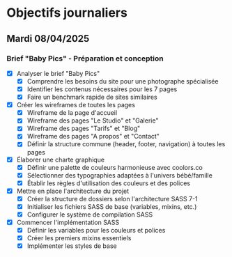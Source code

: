 # Objectifs journaliers

## Mardi 08/04/2025

### Brief "Baby Pics" - Préparation et conception

- [x] Analyser le brief "Baby Pics"
  - [x] Comprendre les besoins du site pour une photographe spécialisée
  - [x] Identifier les contenus nécessaires pour les 7 pages
  - [x] Faire un benchmark rapide de sites similaires

- [x] Créer les wireframes de toutes les pages
  - [x] Wireframe de la page d'accueil
  - [x] Wireframe des pages "Le Studio" et "Galerie"
  - [x] Wireframe des pages "Tarifs" et "Blog"
  - [x] Wireframe des pages "A propos" et "Contact"
  - [x] Définir la structure commune (header, footer, navigation) à toutes les pages

- [x] Élaborer une charte graphique
  - [x] Définir une palette de couleurs harmonieuse avec coolors.co
  - [x] Sélectionner des typographies adaptées à l'univers bébé/famille
  - [x] Établir les règles d'utilisation des couleurs et des polices

- [x] Mettre en place l'architecture du projet
  - [x] Créer la structure de dossiers selon l'architecture SASS 7-1
  - [x] Initialiser les fichiers SASS de base (variables, mixins, etc.)
  - [x] Configurer le système de compilation SASS

- [x] Commencer l'implémentation SASS
  - [x] Définir les variables pour les couleurs et polices
  - [x] Créer les premiers mixins essentiels
  - [x] Implémenter les styles de base
